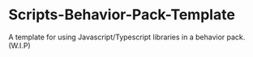 # Scripts-Behavior-Pack-Template
A template for using Javascript/Typescript libraries in a behavior pack. (W.I.P)
